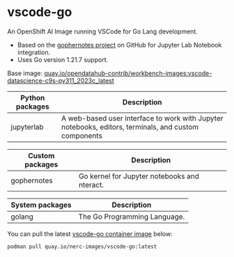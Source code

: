 # vscode-go

An OpenShift AI Image running VSCode for Go Lang development.
- Based on the [gophernotes project](https://github.com/gopherdata/gophernotes)
on GitHub for Jupyter Lab Notebook integration.
- Uses Go version 1.21.7 support.

Base image: [quay.io/opendatahub-contrib/workbench-images:vscode-datascience-c9s-py311_2023c_latest](https://github.com/opendatahub-io-contrib/workbench-images)

| Python packages | Description |
| --- | --- |
| jupyterlab | A web-based user interface to work with Jupyter notebooks, editors, terminals, and custom components |

| Custom packages | Description |
| --- | --- |
| gophernotes | Go kernel for Jupyter notebooks and nteract. |

| System packages | Description |
| --- | --- |
| golang | The Go Programming Language. |

You can pull the latest [vscode-go container image](https://github.com/nerc-images/vscode-go/pkgs/container/vscode-go) below:

```
podman pull quay.io/nerc-images/vscode-go:latest
```

